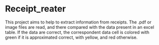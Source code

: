 # Receipt_reater

This project aims to help to extract information from receipts. The .pdf or image files are read, and there compared with the data present in an excel table. If the data are correct, the correspondent data cell is colored with green if it is approximated correct, with yellow, and red otherwise.
